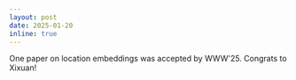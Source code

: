 ```yaml
---
layout: post
date: 2025-01-20
inline: true
---
```

One paper on location embeddings was accepted by WWW'25. Congrats to Xixuan!